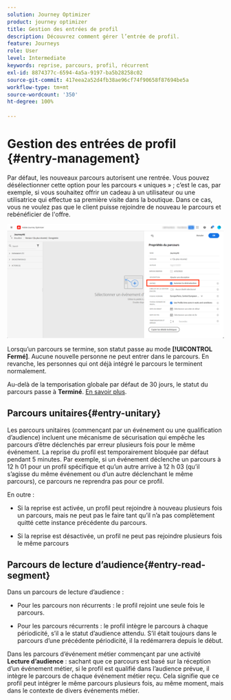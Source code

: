 ```yaml
---
solution: Journey Optimizer
product: journey optimizer
title: Gestion des entrées de profil
description: Découvrez comment gérer l’entrée de profil.
feature: Journeys
role: User
level: Intermediate
keywords: reprise, parcours, profil, récurrent
exl-id: 8874377c-6594-4a5a-9197-ba5b28258c02
source-git-commit: 417eea2a52d4fb38ae96cf74f90658f87694be5a
workflow-type: tm+mt
source-wordcount: '350'
ht-degree: 100%

---
```



# Gestion des entrées de profil {#entry-management}

Par défaut, les nouveaux parcours autorisent une rentrée. Vous pouvez désélectionner cette option pour les parcours « uniques » ; c’est le cas, par exemple, si vous souhaitez offrir un cadeau à un utilisateur ou une utilisatrice qui effectue sa première visite dans la boutique. Dans ce cas, vous ne voulez pas que le client puisse rejoindre de nouveau le parcours et rebénéficier de l&#39;offre.

![](assets/journey-re-entrance.png)

Lorsqu’un parcours se termine, son statut passe au mode **[!UICONTROL Fermé]**. Aucune nouvelle personne ne peut entrer dans le parcours. En revanche, les personnes qui ont déjà intégré le parcours le terminent normalement.

Au-delà de la temporisation globale par défaut de 30 jours, le statut du parcours passe à **Terminé**.  [En savoir plus](journey-gs.md#global_timeout).


## Parcours unitaires{#entry-unitary}

Les parcours unitaires (commençant par un événement ou une qualification d’audience) incluent une mécanisme de sécurisation qui empêche les parcours d’être déclenchés par erreur plusieurs fois pour le même événement. La reprise du profil est temporairement bloquée par défaut pendant 5 minutes. Par exemple, si un événement déclenche un parcours à 12 h 01 pour un profil spécifique et qu’un autre arrive à 12 h 03 (qu’il s’agisse du même événement ou d’un autre déclenchant le même parcours), ce parcours ne reprendra pas pour ce profil.

En outre :

* Si la reprise est activée, un profil peut rejoindre à nouveau plusieurs fois un parcours, mais ne peut pas le faire tant qu’il n’a pas complètement quitté cette instance précédente du parcours.

* Si la reprise est désactivée, un profil ne peut pas rejoindre plusieurs fois le même parcours

## Parcours de lecture d’audience{#entry-read-segment}

Dans un parcours de lecture d’audience :

* Pour les parcours non récurrents : le profil rejoint une seule fois le parcours.

* Pour les parcours récurrents : le profil intègre le parcours à chaque périodicité, s’il a le statut d’audience attendu. S’il était toujours dans le parcours d’une précédente périodicité, il la redémarrera depuis le début.

Dans les parcours d’événement métier commençant par une activité **Lecture d’audience** : sachant que ce parcours est basé sur la réception d’un événement métier, si le profil est qualifié dans l’audience prévue, il intègre le parcours de chaque événement métier reçu. Cela signifie que ce profil peut intégrer le même parcours plusieurs fois, au même moment, mais dans le contexte de divers événements métier.

<!--
# Profile entry management {#entry-management}

There are two main types of journeys:

* event-based journeys: starting with an event, these journeys are unitary, they are associated to one individual. When the event is received, the individual enters the journey. [Read more](#entry-unitary)
* read segment journeys: starting with a read segment, these are batch journeys. Individuals belonging to the segment all enter the same journey. These journeys can be recurring or one-shot. [Read more](#entry-read-segment)

In both journey types, a profile cannot be present multiple times in the same journey, at the same time.


## Unitary journeys{#entry-unitary}

In unitary journeys, you can enable or disable re-entrance:

* If re-entrance is enabled, a profile can enter a journey several times, but cannot do it until he fully exited that previous instance of the journey.

* If re-entrance is disabled, a profile cannot enter multiple times the same journey

By default, new journeys allow re-entrance. You can uncheck the option for “one shot” journeys, for example if you want to offer a one-time gift when a person enters a shop. In that case, you don't want the customer to be able to re-enter the journey and receive the offer again. When a journey ends, its status is **[!UICONTROL Closed]**. New individuals can no longer enter the journey. Persons already in the journey finish the journey normally. [Learn more](journey-gs.md#entrance)

![](assets/journey-re-entrance.png)

After the default global timeout of 30 days, the journey switches to the **Finished** status. New individuals can no longer enter the journey. Persons already in the journey finish the journey normally.Due to the 30-day journey timeout, when journey re-entrance is not allowed, we cannot make sure the re-entrance blocking will work more than 30 days. Indeed, as we remove all information about persons who entered the journey 30 days after they enter, we cannot know the person entered previously, more than 30 days ago. [Learn more](journey-gs.md#global_timeout).

Unitary journeys (starting with an event or a segment qualification) include a guardrail that prevents journeys from being erroneously triggered multiple times for the same event. Profile re-entrance is temporally blocked by default for 5 minutes. For instance, if an event triggers a journey at 12:01 for a specific profile and another one arrives at 12:03 (whether it is the same event or a different one triggering the same journey) that journey will not start again for this profile.

The key is also used to check that a person is in a journey. Indeed, a person cannot be at two different places in the same journey. As a result, the system does not allow the same key, for example the key CRMID=3224, to be at different places in the same journey.

## Read segment journeys{#entry-read-segment}

In a read segment journey:

* For non-recurring journeys: the profile enters once and only once the journey.

* For recurring journeys: by default, all the profiles belonging to the segment enters the journey on each recurrence. They must finish the journey before they can reenter in another occurrence. 

>[!NOTE]
>
>Two options are available for recurring read segment journeys. The **Force reentrance on recurrence** option makes all the profiles still present in the journey automatically exit it on the next execution. The **Incremental read** option only targets the individuals who entered the segment since the last execution of the journey. Refer to this [section](../building-journeys/read-segment.md#configuring-segment-trigger-activity)

In business event journeys starting with a **Read segment** activity: knowing that this journey is based on the reception of a business event, if the profile is qualified in the expected segment, they will enter the journey for each business event received, meaning that this profile can be multiple times in the same journey, at the same time, but in the context of different business events.
-->